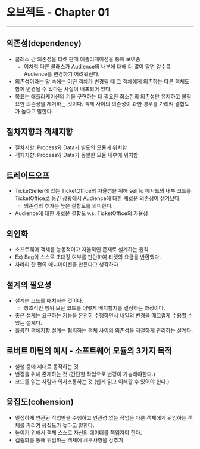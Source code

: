 # 오브젝트 - Chapter 01
---
## 의존성(dependency)
- 클래스 간 의존성을 티켓 판매 애플리케이션을 통해 보여줌
  -  이처럼 다른 클래스가 Audience의 내부에 대해 더 많이 알면 알수록 Audience를 변경하기 어려워진다.
- 의존성이라는 말 속에는 어떤 객체가 변경될 때 그 객체에게 의존하는 다른 객체도 함께 변경될 수 있다는 사실이 내포되어 있다.
- 목표는 애플리케이션의 기을 구현하는 데 필요한 최소한의 의존성만 유지하고 불필요한 의존성을 제거하는 것이다.
객체 사이의 의존성이 과한 경우를 가리켜 결합도가 높다고 말한다.

## 절차지향과 객체지향
- 절차지향: Process와 Data가 별도의 모듈에 위치함
- 객체지향: Process와 Data가 동일한 모듈 내부에 위치함

## 트레이드오프
- TicketSeller에 있는 TicketOffice의 자율성을 위해
sellTo 메서드의 내부 코드를 TicketOffice로 옮긴 상황에서 
Audience에 대한 새로운 의존성이 생겨났다.
  - 의존성의 추가는 높은 결합도를 의미한다.
- Audience에 대한 새로운 결합도 v.s. TicketOffice의 자율성

## 의인화
- 소프트웨어 객체를 능동적이고 자율적인 존재로 설계하는 원칙
- Ex) Bag이 스스로 초대장 여부를 판단하여 티켓의 요금을 반환했다.
- 차라리 한 편의 애니메이션을 만든다고 생각하자

## 설계의 필요성
- 설계는 코드를 배치하는 것이다.
  - 창조적인 행위 보단 코드를 어떻게 배치할지를 결정하는 과정이다.
- 좋은 설계는 요구하는 기능을 온전히 수행하면서 내일의 변경을 매끄럽게 수용할 수 있는 설계다.
- 훌륭한 객체지향 설계는 협력하는 객체 사이의 의존성을 적절하게 관리하는 설계다.


## 로버트 마틴의 예시 - 소프트웨어 모듈의 3가지 목적
- 실행 중에 제대로 동작하는 것
- 변경을 위해 존재하는 것 (간단한 작업으로 변경이 가능해야한다.)
- 코드를 읽는 사람과 의사소통하는 것 (쉽게 읽고 이해할 수 있어야 한다.)


## 응집도(cohension)
- 밀접하게 연관된 작업만을 수행하고 연관성 없는 작업은 다른 객체에게 위임하는 객체를 가리켜 응집도가 높다고 말한다.
- 높이기 위해서 객체 스스로 자신의 데이터를 책임져야 한다.
- 캡슐화를 통해 위임하는 객체에 세부사항을 감추기

